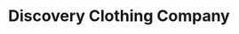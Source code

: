 ---
title: "Discovery Clothing Company"
url: /norridge/discovery-clothing-company/
shop: Kleidung
---